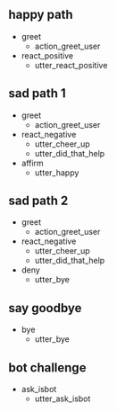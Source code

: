 ## happy path
* greet
  - action_greet_user
* react_positive
  - utter_react_positive

## sad path 1
* greet
  - action_greet_user
* react_negative
  - utter_cheer_up
  - utter_did_that_help
* affirm
  - utter_happy

## sad path 2
* greet
  - action_greet_user
* react_negative
  - utter_cheer_up
  - utter_did_that_help
* deny
  - utter_bye

## say goodbye
* bye
  - utter_bye

## bot challenge
* ask_isbot
  - utter_ask_isbot
